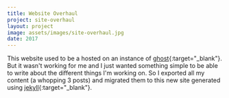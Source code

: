 ```yaml
---
title: Website Overhaul
project: site-overhaul
layout: project
image: assets/images/site-overhaul.jpg
date: 2017
---
```


This website used to be a hosted on an instance of [ghost](https://ghost.org){:target="_blank"}. But it wasn't working for me and I just wanted something simple to be able to write about the different things I'm working on. So I exported all my content (a whopping 3 posts) and migrated them to this new site generated using [jekyll](https://jekyllrb.com){:target="_blank"}.
